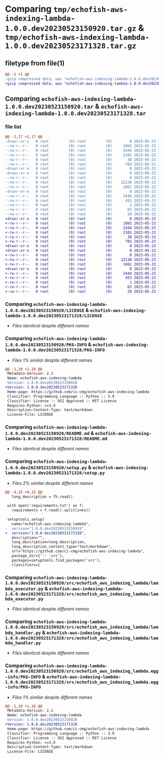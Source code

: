 # Comparing `tmp/echofish-aws-indexing-lambda-1.0.0.dev20230523150920.tar.gz` & `tmp/echofish-aws-indexing-lambda-1.0.0.dev20230523171328.tar.gz`

## filetype from file(1)

```diff
@@ -1 +1 @@
-gzip compressed data, was "echofish-aws-indexing-lambda-1.0.0.dev20230523150920.tar", last modified: Tue May 23 15:10:00 2023, max compression
+gzip compressed data, was "echofish-aws-indexing-lambda-1.0.0.dev20230523171328.tar", last modified: Tue May 23 17:14:09 2023, max compression
```

## Comparing `echofish-aws-indexing-lambda-1.0.0.dev20230523150920.tar` & `echofish-aws-indexing-lambda-1.0.0.dev20230523171328.tar`

### file list

```diff
@@ -1,17 +1,17 @@
-drwxr-xr-x   0 root         (0) root         (0)        0 2023-05-23 15:10:00.547670 echofish-aws-indexing-lambda-1.0.0.dev20230523150920/
--rw-r--r--   0 root         (0) root         (0)     1065 2023-05-23 15:09:13.000000 echofish-aws-indexing-lambda-1.0.0.dev20230523150920/LICENSE
--rw-r--r--   0 root         (0) root         (0)     2444 2023-05-23 15:10:00.547670 echofish-aws-indexing-lambda-1.0.0.dev20230523150920/PKG-INFO
--rw-r--r--   0 root         (0) root         (0)     2101 2023-05-23 15:09:13.000000 echofish-aws-indexing-lambda-1.0.0.dev20230523150920/README.md
--rw-r--r--   0 root         (0) root         (0)       38 2023-05-23 15:10:00.547670 echofish-aws-indexing-lambda-1.0.0.dev20230523150920/setup.cfg
--rw-r--r--   0 root         (0) root         (0)      703 2023-05-23 15:09:57.000000 echofish-aws-indexing-lambda-1.0.0.dev20230523150920/setup.py
-drwxr-xr-x   0 root         (0) root         (0)        0 2023-05-23 15:10:00.543670 echofish-aws-indexing-lambda-1.0.0.dev20230523150920/src/
-drwxr-xr-x   0 root         (0) root         (0)        0 2023-05-23 15:10:00.547670 echofish-aws-indexing-lambda-1.0.0.dev20230523150920/src/echofish_aws_indexing_lambda/
--rw-r--r--   0 root         (0) root         (0)        0 2023-05-23 15:09:13.000000 echofish-aws-indexing-lambda-1.0.0.dev20230523150920/src/echofish_aws_indexing_lambda/__init__.py
--rw-r--r--   0 root         (0) root         (0)    12138 2023-05-23 15:09:13.000000 echofish-aws-indexing-lambda-1.0.0.dev20230523150920/src/echofish_aws_indexing_lambda/lambda_executor.py
--rw-r--r--   0 root         (0) root         (0)     1661 2023-05-23 15:09:13.000000 echofish-aws-indexing-lambda-1.0.0.dev20230523150920/src/echofish_aws_indexing_lambda/lambda_handler.py
-drwxr-xr-x   0 root         (0) root         (0)        0 2023-05-23 15:10:00.547670 echofish-aws-indexing-lambda-1.0.0.dev20230523150920/src/echofish_aws_indexing_lambda.egg-info/
--rw-r--r--   0 root         (0) root         (0)     2444 2023-05-23 15:10:00.000000 echofish-aws-indexing-lambda-1.0.0.dev20230523150920/src/echofish_aws_indexing_lambda.egg-info/PKG-INFO
--rw-r--r--   0 root         (0) root         (0)      453 2023-05-23 15:10:00.000000 echofish-aws-indexing-lambda-1.0.0.dev20230523150920/src/echofish_aws_indexing_lambda.egg-info/SOURCES.txt
--rw-r--r--   0 root         (0) root         (0)        1 2023-05-23 15:10:00.000000 echofish-aws-indexing-lambda-1.0.0.dev20230523150920/src/echofish_aws_indexing_lambda.egg-info/dependency_links.txt
--rw-r--r--   0 root         (0) root         (0)       63 2023-05-23 15:10:00.000000 echofish-aws-indexing-lambda-1.0.0.dev20230523150920/src/echofish_aws_indexing_lambda.egg-info/requires.txt
--rw-r--r--   0 root         (0) root         (0)       29 2023-05-23 15:10:00.000000 echofish-aws-indexing-lambda-1.0.0.dev20230523150920/src/echofish_aws_indexing_lambda.egg-info/top_level.txt
+drwxr-xr-x   0 root         (0) root         (0)        0 2023-05-23 17:14:09.609365 echofish-aws-indexing-lambda-1.0.0.dev20230523171328/
+-rw-r--r--   0 root         (0) root         (0)     1065 2023-05-23 17:13:22.000000 echofish-aws-indexing-lambda-1.0.0.dev20230523171328/LICENSE
+-rw-r--r--   0 root         (0) root         (0)     2444 2023-05-23 17:14:09.609365 echofish-aws-indexing-lambda-1.0.0.dev20230523171328/PKG-INFO
+-rw-r--r--   0 root         (0) root         (0)     2101 2023-05-23 17:13:22.000000 echofish-aws-indexing-lambda-1.0.0.dev20230523171328/README.md
+-rw-r--r--   0 root         (0) root         (0)       38 2023-05-23 17:14:09.609365 echofish-aws-indexing-lambda-1.0.0.dev20230523171328/setup.cfg
+-rw-r--r--   0 root         (0) root         (0)      703 2023-05-23 17:14:06.000000 echofish-aws-indexing-lambda-1.0.0.dev20230523171328/setup.py
+drwxr-xr-x   0 root         (0) root         (0)        0 2023-05-23 17:14:09.605365 echofish-aws-indexing-lambda-1.0.0.dev20230523171328/src/
+drwxr-xr-x   0 root         (0) root         (0)        0 2023-05-23 17:14:09.605365 echofish-aws-indexing-lambda-1.0.0.dev20230523171328/src/echofish_aws_indexing_lambda/
+-rw-r--r--   0 root         (0) root         (0)        0 2023-05-23 17:13:22.000000 echofish-aws-indexing-lambda-1.0.0.dev20230523171328/src/echofish_aws_indexing_lambda/__init__.py
+-rw-r--r--   0 root         (0) root         (0)    12138 2023-05-23 17:13:22.000000 echofish-aws-indexing-lambda-1.0.0.dev20230523171328/src/echofish_aws_indexing_lambda/lambda_executor.py
+-rw-r--r--   0 root         (0) root         (0)     1661 2023-05-23 17:13:22.000000 echofish-aws-indexing-lambda-1.0.0.dev20230523171328/src/echofish_aws_indexing_lambda/lambda_handler.py
+drwxr-xr-x   0 root         (0) root         (0)        0 2023-05-23 17:14:09.605365 echofish-aws-indexing-lambda-1.0.0.dev20230523171328/src/echofish_aws_indexing_lambda.egg-info/
+-rw-r--r--   0 root         (0) root         (0)     2444 2023-05-23 17:14:09.000000 echofish-aws-indexing-lambda-1.0.0.dev20230523171328/src/echofish_aws_indexing_lambda.egg-info/PKG-INFO
+-rw-r--r--   0 root         (0) root         (0)      453 2023-05-23 17:14:09.000000 echofish-aws-indexing-lambda-1.0.0.dev20230523171328/src/echofish_aws_indexing_lambda.egg-info/SOURCES.txt
+-rw-r--r--   0 root         (0) root         (0)        1 2023-05-23 17:14:09.000000 echofish-aws-indexing-lambda-1.0.0.dev20230523171328/src/echofish_aws_indexing_lambda.egg-info/dependency_links.txt
+-rw-r--r--   0 root         (0) root         (0)       63 2023-05-23 17:14:09.000000 echofish-aws-indexing-lambda-1.0.0.dev20230523171328/src/echofish_aws_indexing_lambda.egg-info/requires.txt
+-rw-r--r--   0 root         (0) root         (0)       29 2023-05-23 17:14:09.000000 echofish-aws-indexing-lambda-1.0.0.dev20230523171328/src/echofish_aws_indexing_lambda.egg-info/top_level.txt
```

### Comparing `echofish-aws-indexing-lambda-1.0.0.dev20230523150920/LICENSE` & `echofish-aws-indexing-lambda-1.0.0.dev20230523171328/LICENSE`

 * *Files identical despite different names*

### Comparing `echofish-aws-indexing-lambda-1.0.0.dev20230523150920/PKG-INFO` & `echofish-aws-indexing-lambda-1.0.0.dev20230523171328/PKG-INFO`

 * *Files 1% similar despite different names*

```diff
@@ -1,10 +1,10 @@
 Metadata-Version: 2.1
 Name: echofish-aws-indexing-lambda
-Version: 1.0.0.dev20230523150920
+Version: 1.0.0.dev20230523171328
 Home-page: https://github.com/ci-cmg/echofish-aws-indexing-lambda
 Classifier: Programming Language :: Python :: 3.9
 Classifier: License :: OSI Approved :: MIT License
 Requires-Python: >=3.9
 Description-Content-Type: text/markdown
 License-File: LICENSE
```

### Comparing `echofish-aws-indexing-lambda-1.0.0.dev20230523150920/README.md` & `echofish-aws-indexing-lambda-1.0.0.dev20230523171328/README.md`

 * *Files identical despite different names*

### Comparing `echofish-aws-indexing-lambda-1.0.0.dev20230523150920/setup.py` & `echofish-aws-indexing-lambda-1.0.0.dev20230523171328/setup.py`

 * *Files 2% similar despite different names*

```diff
@@ -4,15 +4,15 @@
   long_description = fh.read()
 
 with open('requirements.txt') as f:
   requirements = f.read().splitlines()
 
 setuptools.setup(
   name="echofish-aws-indexing-lambda",
-  version="1.0.0.dev20230523150920",
+  version="1.0.0.dev20230523171328",
   description="",
   long_description=long_description,
   long_description_content_type="text/markdown",
   url="https://github.com/ci-cmg/echofish-aws-indexing-lambda",
   package_dir={'': 'src'},
   packages=setuptools.find_packages('src'),
   classifiers=[
```

### Comparing `echofish-aws-indexing-lambda-1.0.0.dev20230523150920/src/echofish_aws_indexing_lambda/lambda_executor.py` & `echofish-aws-indexing-lambda-1.0.0.dev20230523171328/src/echofish_aws_indexing_lambda/lambda_executor.py`

 * *Files identical despite different names*

### Comparing `echofish-aws-indexing-lambda-1.0.0.dev20230523150920/src/echofish_aws_indexing_lambda/lambda_handler.py` & `echofish-aws-indexing-lambda-1.0.0.dev20230523171328/src/echofish_aws_indexing_lambda/lambda_handler.py`

 * *Files identical despite different names*

### Comparing `echofish-aws-indexing-lambda-1.0.0.dev20230523150920/src/echofish_aws_indexing_lambda.egg-info/PKG-INFO` & `echofish-aws-indexing-lambda-1.0.0.dev20230523171328/src/echofish_aws_indexing_lambda.egg-info/PKG-INFO`

 * *Files 1% similar despite different names*

```diff
@@ -1,10 +1,10 @@
 Metadata-Version: 2.1
 Name: echofish-aws-indexing-lambda
-Version: 1.0.0.dev20230523150920
+Version: 1.0.0.dev20230523171328
 Home-page: https://github.com/ci-cmg/echofish-aws-indexing-lambda
 Classifier: Programming Language :: Python :: 3.9
 Classifier: License :: OSI Approved :: MIT License
 Requires-Python: >=3.9
 Description-Content-Type: text/markdown
 License-File: LICENSE
```

